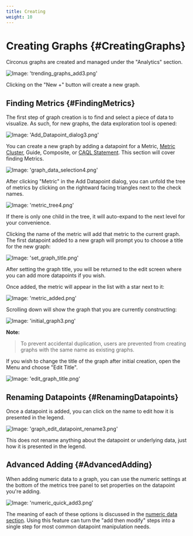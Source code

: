 ```yaml
---
title: Creating
weight: 10
---
```


# Creating Graphs {#CreatingGraphs}
Circonus graphs are created and managed under the "Analytics" section.

![Image: 'trending_graphs_add3.png'](/images/circonus/trending_graphs_add3.png)

Clicking on the "New +" button will create a new graph.


## Finding Metrics {#FindingMetrics}
The first step of graph creation is to find and select a piece of data to visualize. As such, for new graphs, the data exploration tool is opened:

![Image: 'Add_Datapoint_dialog3.png'](/images/circonus/Add_Datapoint_dialog3.png)

You can create a new graph by adding a datapoint for a Metric, [Metric Cluster](/circonus/metrics/metric-clusters/), Guide, Composite, or [CAQL Statement](/caql). This section will cover finding Metrics.

![Image: 'graph_data_selection4.png'](/images/circonus/graph_data_selection4.png)

After clicking "Metric" in the Add Datapoint dialog, you can unfold the tree of metrics by clicking on the rightward facing triangles next to the check names.

![Image: 'metric_tree4.png'](/images/circonus/metric_tree4.png)

If there is only one child in the tree, it will auto-expand to the next level for your convenience.

Clicking the name of the metric will add that metric to the current graph. The first datapoint added to a new graph will prompt you to choose a title for the new graph:

![Image: 'set_graph_title.png'](/images/circonus/set_graph_title.png)

After setting the graph title, you will be returned to the edit screen where you can add more datapoints if you wish.

Once added, the metric will appear in the list with a star next to it:

![Image: 'metric_added.png'](/images/circonus/metric_added.png)

Scrolling down will show the graph that you are currently constructing:

![Image: 'initial_graph3.png'](/images/circonus/initial_graph3.png)

**Note:**
> To prevent accidental duplication, users are prevented from creating graphs with the same name as existing graphs.

If you wish to change the title of the graph after initial creation, open the Menu and choose "Edit Title".

![Image: 'edit_graph_title.png'](/images/circonus/edit_graph_title.png)


## Renaming Datapoints {#RenamingDatapoints}
Once a datapoint is added, you can click on the name to edit how it is presented in the legend.

![Image: 'graph_edit_datapoint_rename3.png'](/images/circonus/graph_edit_datapoint_rename3.png)

This does not rename anything about the datapoint or underlying data, just how it is presented in the legend.


## Advanced Adding {#AdvancedAdding}
When adding numeric data to a graph, you can use the numeric settings at the bottom of the metrics tree panel to set properties on the datapoint you're adding.

![Image: 'numeric_quick_add3.png'](/images/circonus/numeric_quick_add3.png)

The meaning of each of these options is discussed in the [numeric data section](/circonus/visualizations/graphs/numeric/).  Using this feature can turn the "add then modify" steps into a single step for most common datapoint manipulation needs.
